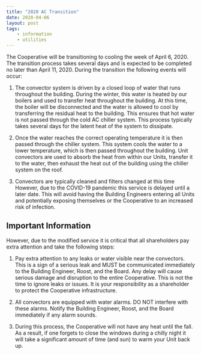 ```yaml
---
title: "2020 AC Transition"
date: 2020-04-06
layout: post
tags:
    - information
    - utilities
---
```


The Cooperative will be transitioning to cooling the week of April 6, 2020. 
The transition process takes several days and is expected to be completed no later than April 11, 2020.
During the transition the following events will occur:

1. The convector system is driven by a closed loop of water that runs throughout the building.
During the winter, this water is heated by our boilers and used to transfer heat throughout the building. 
At this time, the boiler will be disconnected and the water is allowed to cool by transferring the residual heat to the building.
This ensures that hot water is not passed through the cold AC chiller system.
This process typically takes several days for the latent heat of the system to dissipate. 

2. Once the water reaches the correct operating temperature it is then passed through the chiller system.
This system cools the water to a lower temperature, which is then passed throughout the building. 
Unit convectors are used to absorb the heat from within our Units, transfer it to the water, then exhaust the heat out of the building using the chiller system on the roof.

3. Convectors are typically cleaned and filters changed at this time
However, due to the COVID-19 pandemic this service is delayed until a later date.
This will avoid having the Building Engineers entering all Units and potentially exposing themselves or the Cooperative to an increased risk of infection.

## Important Information

However, due to the modified service it is critical that all shareholders pay extra attention and take the following steps:

1. Pay extra attention to any leaks or water visible near the convectors. 
This is a sign of a serious leak and MUST be communicated immediately to the Building Engineer, Roost, and the Board. 
Any delay will cause serious damage and disruption to the entire Cooperative. 
This is not the time to ignore leaks or issues. 
It is your responsibility as a shareholder to protect the Cooperative infrastructure.

2. All convectors are equipped with water alarms. 
DO NOT interfere with these alarms. 
Notify the Building Engineer, Roost, and the Board immediately if any alarm sounds.

3. During this process, the Cooperative will not have any heat until the fall. 
As a result, if one forgets to close the windows during a chilly night it will take a significant amount of time (and sun) to warm your Unit back up.

